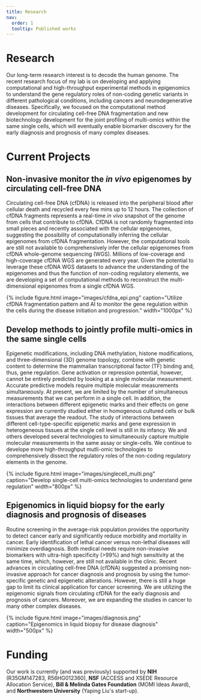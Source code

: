 ```yaml
---
title: Research
nav:
  order: 1
  tooltip: Published works
---
```


# <i class="fas fa-microscope"></i>Research

Our long-term research interest is to decode the human genome. The recent research focus of my lab is on developing and applying computational and high-throughput experimental methods in epigenomics to understand the gene regulatory roles of non-coding genetic variants in different pathological conditions, including cancers and neurodegenerative diseases. Specifically, we focused on the computational method development for circulating cell-free DNA fragmentation and new biotechnology development for the joint profiling of multi-omics within the same single cells, which will eventually enable biomarker discovery for the early diagnosis and prognosis of many complex diseases.

# <i class="fas fa-microscope"></i>Current Projects

## Non-invasive monitor the <em>in vivo</em> epigenomes by circulating cell-free DNA
Circulating cell-free DNA (cfDNA) is released into the peripheral blood after cellular death and recycled every few mins up to 12 hours. The collection of cfDNA fragments represents a real-time <em>in vivo</em> snapshot of the genome from cells that contribute to cfDNA. CfDNA is not randomly fragmented into small pieces and recently associated with the cellular epigenomes, suggesting the possibility of computationally inferring the cellular epigenomes from cfDNA fragmentation. However, the computational tools are still not available to comprehensively infer the cellular epigenomes from cfDNA whole-genome sequencing (WGS). Millions of low-coverage and high-coverage cfDNA WGS are generated every year. Given the potential to leverage these cfDNA WGS datasets to advance the understanding of the epigenomes and thus the function of non-coding regulatory elements, we are developing a set of computational methods to reconstruct the multi-dimensional epigenomes from a single cfDNA WGS.


{%
  include figure.html
  image="images/cfdna_epi.png"
  caption="Utilize cfDNA fragmentation pattern and AI to monitor the gene regulation within the cells during the disease initiation and progression."
  width="1000px"
%}

## Develop methods to jointly profile multi-omics in the same single cells
Epigenetic modifications, including DNA methylation, histone modifications, and three-dimensional (3D) genome topology, combine with genetic content to determine the mammalian transcriptional factor (TF) binding and, thus, gene regulation. Gene activation or repression potential, however, cannot be entirely predicted by looking at a single molecular measurement. Accurate predictive models require multiple molecular measurements simultaneously. At present, we are limited by the number of simultaneous measurements that we can perform in a single cell. In addition, the interactions between different epigenetic marks and their effects on gene expression are currently studied either in homogenous cultured cells or bulk tissues that average the readout. The study of interactions between different cell-type-specific epigenetic marks and gene expression in heterogeneous tissues at the single cell level is still in its infancy. We and others developed several technologies to simultaneously capture multiple molecular measurements in the same assay or single-cells. We continue to develope more high-throughput mutli-omic technologies to comprehensively dissect the regulatory roles of the non-coding regulatory elements in the genome.


{%
  include figure.html
  image="images/singlecell_multi.png"
  caption="Develop single-cell multi-omics technologies to understand gene regulation"
  width="800px"
%}

## Epigenomics in liquid biopsy for the early diagnosis and prognosis of diseases
Routine screening in the average-risk population provides the opportunity to detect cancer early and significantly reduce morbidity and mortality in cancer. Early identification of lethal cancer versus non-lethal diseases will minimize overdiagnosis. Both medical needs require non-invasive biomarkers with ultra-high specificity (>99%) and high sensitivity at the same time, which, however, are still not available in the clinic. Recent advances in circulating cell-free DNA (cfDNA) suggested a promising non-invasive approach for cancer diagnosis and prognosis by using the tumor-specific genetic and epigenetic alterations. However, there is still a huge gap to limit its clinical application for cancer screening. We are utilizing the epigenomic signals from circulating cfDNA for the early diagnosis and prognosis of cancers. Moreover, we are expanding the studies in cancer to many other complex diseases.


{%
  include figure.html
  image="images/diagnosis.png"
  caption="Epigenomics in liquid biopsy for disease diagnosis"
  width="500px"
%}


# Funding

Our work is currently (and was previously) supported by **NIH** (R35GM147283, R56HG012360), **NSF** (ACCESS and XSEDE Resource Allocation Service), **Bill & Melinda Gates Foundation** (MOMI Ideas Award), and **Northwestern University** (Yaping Liu's start-up).
